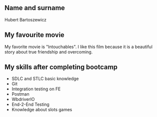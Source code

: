 ## Name and surname

Hubert Bartoszewicz

## My favourite movie

My favorite movie is "Intouchables". I like this film because it is a beautiful story about true friendship and overcoming.

## My skills after completing bootcamp  

- SDLC and STLC basic knowledge
- Git
- Integration testing on FE
- Postman
- WbdriverIO
- End-2-End Testing
- Knowledge about slots games